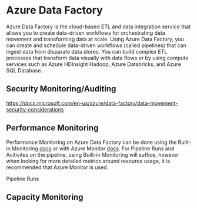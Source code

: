 # Azure Data Factory

Azure Data Factory is the cloud-based ETL and data integration service that allows you to create data-driven workflows for orchestrating data movement and transforming data at scale. Using Azure Data Factory, you can create and schedule data-driven workflows (called pipelines) that can ingest data from disparate data stores. You can build complex ETL processes that transform data visually with data flows or by using compute services such as Azure HDInsight Hadoop, Azure Databricks, and Azure SQL Database.













## Security Monitoring/Auditing
https://docs.microsoft.com/en-us/azure/data-factory/data-movement-security-considerations












## Performance Monitoring
Performance Monitoring on Azure Data Factory can be done using the Built-in Monitoring [docs](https://docs.microsoft.com/en-us/azure/data-factory/monitor-visually) or with Azure Monitor [docs](https://docs.microsoft.com/en-us/azure/data-factory/monitor-using-azure-monitor). For Pipeline Runs and Acitivites on the pipeline, using Built-in Monitoring will suffice, however when looking for more detailed metrics around resource usage, it is recommended that Azure Monitor is used.


</b>Pipeline Runs</b>









## Capacity Monitoring
